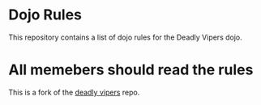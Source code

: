Dojo Rules
==========

This repository contains a list of dojo rules for the Deadly Vipers dojo.

# All memebers should read the rules #

This is a fork of the [deadly vipers](https://github.com/deadlyvipers) repo.

